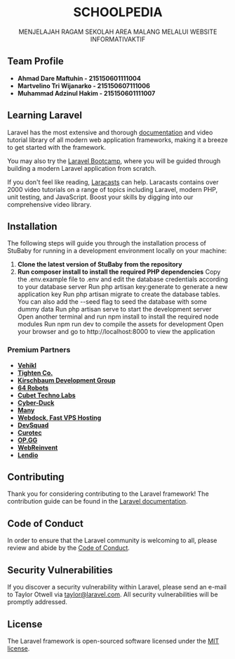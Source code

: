 <h1 align="center">SCHOOLPEDIA </h1>

<p align="center">MENJELAJAH RAGAM SEKOLAH AREA MALANG MELALUI WEBSITE INFORMATIVAKTIF</p>

## Team Profile 

- **Ahmad Dare Maftuhin - 215150601111004**
- **Martvelino Tri Wijanarko - 215150607111006**
- **Muhammad Adzinul Hakim - 215150601111007**

## Learning Laravel

Laravel has the most extensive and thorough [documentation](https://laravel.com/docs) and video tutorial library of all modern web application frameworks, making it a breeze to get started with the framework.

You may also try the [Laravel Bootcamp](https://bootcamp.laravel.com), where you will be guided through building a modern Laravel application from scratch.

If you don't feel like reading, [Laracasts](https://laracasts.com) can help. Laracasts contains over 2000 video tutorials on a range of topics including Laravel, modern PHP, unit testing, and JavaScript. Boost your skills by digging into our comprehensive video library.

## Installation
The following steps will guide you through the installation process of StuBaby for running in a development environment locally on your machine:

1. **Clone the latest version of StuBaby from the repository**
2. **Run composer install to install the required PHP dependencies**
Copy the .env.example file to .env and edit the database credentials according to your database server
Run php artisan key:generate to generate a new application key
Run php artisan migrate to create the database tables. You can also add the --seed flag to seed the database with some dummy data
Run php artisan serve to start the development server
Open another terminal and run npm install to install the required node modules
Run npm run dev to compile the assets for development
Open your browser and go to http://localhost:8000 to view the application

### Premium Partners

- **[Vehikl](https://vehikl.com/)**
- **[Tighten Co.](https://tighten.co)**
- **[Kirschbaum Development Group](https://kirschbaumdevelopment.com)**
- **[64 Robots](https://64robots.com)**
- **[Cubet Techno Labs](https://cubettech.com)**
- **[Cyber-Duck](https://cyber-duck.co.uk)**
- **[Many](https://www.many.co.uk)**
- **[Webdock, Fast VPS Hosting](https://www.webdock.io/en)**
- **[DevSquad](https://devsquad.com)**
- **[Curotec](https://www.curotec.com/services/technologies/laravel/)**
- **[OP.GG](https://op.gg)**
- **[WebReinvent](https://webreinvent.com/?utm_source=laravel&utm_medium=github&utm_campaign=patreon-sponsors)**
- **[Lendio](https://lendio.com)**

## Contributing

Thank you for considering contributing to the Laravel framework! The contribution guide can be found in the [Laravel documentation](https://laravel.com/docs/contributions).

## Code of Conduct

In order to ensure that the Laravel community is welcoming to all, please review and abide by the [Code of Conduct](https://laravel.com/docs/contributions#code-of-conduct).

## Security Vulnerabilities

If you discover a security vulnerability within Laravel, please send an e-mail to Taylor Otwell via [taylor@laravel.com](mailto:taylor@laravel.com). All security vulnerabilities will be promptly addressed.

## License

The Laravel framework is open-sourced software licensed under the [MIT license](https://opensource.org/licenses/MIT).
